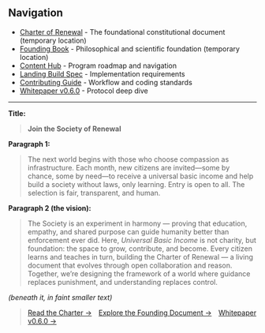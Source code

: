 ## Navigation

- [Charter of Renewal](https://github.com/SocietyOfRenewal/societyofrenewal/blob/main/docs/charter/README.md) - The foundational constitutional document (temporary location)
- [Founding Book](https://github.com/SocietyOfRenewal/societyofrenewal/blob/main/docs/founding-book/README.md) - Philosophical and scientific foundation (temporary location)
- [Content Hub](README.md) - Program roadmap and navigation
- [Landing Build Spec](../spec/landing-build-spec.md) - Implementation requirements
- [Contributing Guide](../../CONTRIBUTING.md) - Workflow and coding standards
- [Whitepaper v0.6.0](https://github.com/SocietyOfRenewal/essentia/blob/main/docs/whitepaper.md) - Protocol deep dive

---

**Title:**

> **Join the Society of Renewal**

**Paragraph 1:**

> The next world begins with those who choose compassion as infrastructure.
> Each month, new citizens are invited—some by chance, some by need—to receive a universal basic income and help build a society without laws, only learning.
> Entry is open to all. The selection is fair, transparent, and human.

**Paragraph 2 (the vision):**

> The Society is an experiment in harmony — proving that education, empathy, and shared purpose can guide humanity better than enforcement ever did.
> Here, _Universal Basic Income_ is not charity, but foundation: the space to grow, contribute, and become.
> Every citizen learns and teaches in turn, building the Charter of Renewal — a living document that evolves through open collaboration and reason.
> Together, we’re designing the framework of a world where guidance replaces punishment, and understanding replaces control.

_(beneath it, in faint smaller text)_

> [Read the Charter →](https://github.com/SocietyOfRenewal/societyofrenewal/blob/main/docs/charter/README.md) [Explore the Founding Document →](https://github.com/SocietyOfRenewal/societyofrenewal/blob/main/docs/founding-book/README.md) [Whitepaper v0.6.0 →](https://github.com/SocietyOfRenewal/essentia/blob/main/docs/whitepaper.md)
